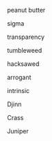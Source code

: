 peanut butter

sigma

transparency

tumbleweed

hacksawed

arrogant

intrinsic

Djinn

Crass

Juniper